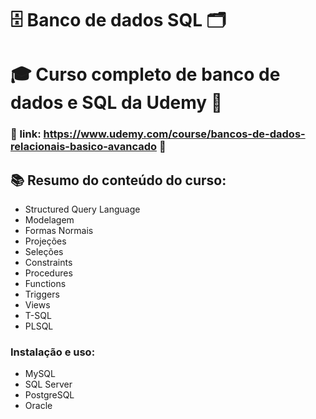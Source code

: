 # 🗄️ Banco de dados SQL 🗂️

# 🎓 Curso completo de banco de dados e SQL da Udemy 🏫

### 🔗 link: https://www.udemy.com/course/bancos-de-dados-relacionais-basico-avancado 🔗

## 📚 Resumo do conteúdo do curso:

- Structured Query Language
- Modelagem
- Formas Normais
- Projeções
- Seleções
- Constraints
- Procedures
- Functions
- Triggers
- Views
- T-SQL
- PLSQL

### Instalação e uso:

- MySQL
- SQL Server
- PostgreSQL
- Oracle
